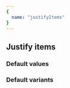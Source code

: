 ```yaml
---
{
  name: "justifyItems"
}
---
```


## Justify items

### Default values
<!-- defaults.values.start -->
<!-- defaults.values.end -->


### Default variants
<!-- defaults.variants.start -->
<!-- defaults.variants.end -->
